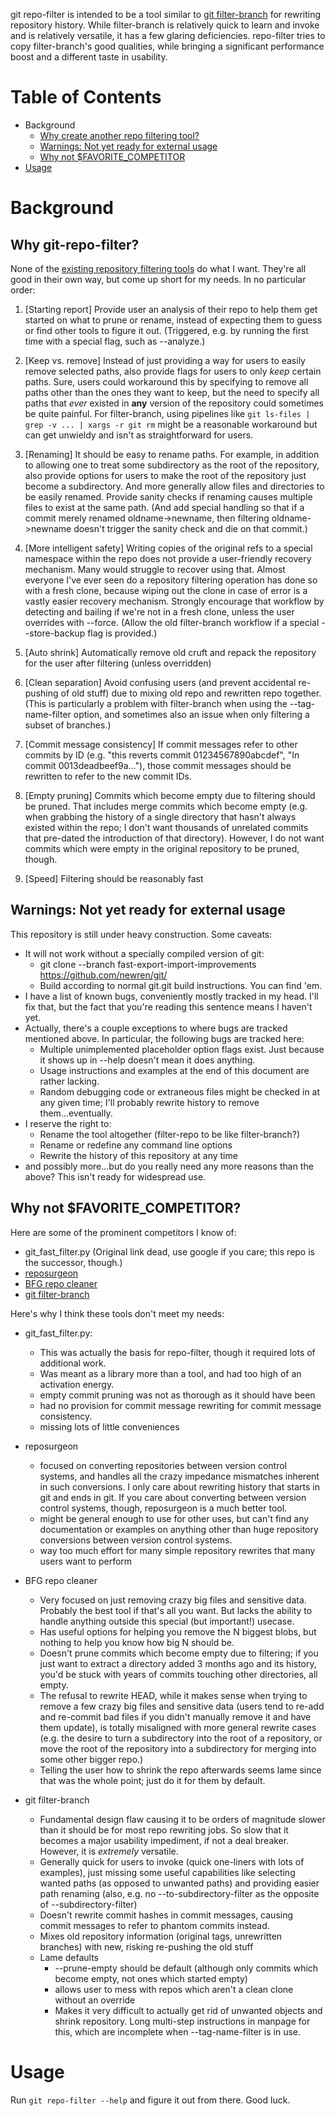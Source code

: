git repo-filter is intended to be a tool similar to [git
filter-branch](https://git-scm.com/docs/git-filter-branch) for
rewriting repository history.  While filter-branch is relatively quick
to learn and invoke and is relatively versatile, it has a few glaring
deficiencies.  repo-filter tries to copy filter-branch's good
qualities, while bringing a significant performance boost and a
different taste in usability.

# Table of Contents

  * Background
    * [Why create another repo filtering tool?](#why-git-repo-filter)
    * [Warnings: Not yet ready for external usage](
      #warnings-not-yet-ready-for-external-usage)
    * [Why not $FAVORITE_COMPETITOR](#why-not-favorite_competitor)
  * [Usage](#usage)

# Background

## Why git-repo-filter?

None of the [existing repository filtering
tools](#why-not-favorite_competitor) do what I want.  They're all good
in their own way, but come up short for my needs.  In no particular order:

  1. [Starting report] Provide user an analysis of their repo to help
     them get started on what to prune or rename, instead of expecting
     them to guess or find other tools to figure it out.  (Triggered, e.g.
     by running the first time with a special flag, such as --analyze.)

  1. [Keep vs. remove] Instead of just providing a way for users to
     easily remove selected paths, also provide flags for users to
     only *keep* certain paths.  Sure, users could workaround this by
     specifying to remove all paths other than the ones they want to
     keep, but the need to specify all paths that *ever* existed in
     **any** version of the repository could sometimes be quite
     painful.  For filter-branch, using pipelines like `git ls-files |
     grep -v ... | xargs -r git rm` might be a reasonable workaround
     but can get unwieldy and isn't as straightforward for users.

  1. [Renaming] It should be easy to rename paths.  For example, in
     addition to allowing one to treat some subdirectory as the root
     of the repository, also provide options for users to make the
     root of the repository just become a subdirectory.  And more
     generally allow files and directories to be easily renamed.
     Provide sanity checks if renaming causes multiple files to exist
     at the same path.  (And add special handling so that if a commit
     merely renamed oldname->newname, then filtering oldname->newname
     doesn't trigger the sanity check and die on that commit.)

  1. [More intelligent safety] Writing copies of the original refs to
     a special namespace within the repo does not provide a
     user-friendly recovery mechanism.  Many would struggle to recover
     using that.  Almost everyone I've ever seen do a repository
     filtering operation has done so with a fresh clone, because
     wiping out the clone in case of error is a vastly easier recovery
     mechanism.  Strongly encourage that workflow by detecting and
     bailing if we're not in a fresh clone, unless the user overrides
     with --force.  (Allow the old filter-branch workflow if a special
     --store-backup flag is provided.)
     
  1. [Auto shrink] Automatically remove old cruft and repack the
     repository for the user after filtering (unless overridden)

  1. [Clean separation] Avoid confusing users (and prevent accidental
     re-pushing of old stuff) due to mixing old repo and rewritten
     repo together.  (This is particularly a problem with filter-branch
     when using the --tag-name-filter option, and sometimes also an
     issue when only filtering a subset of branches.)

  1. [Commit message consistency] If commit messages refer to other
     commits by ID (e.g. "this reverts commit 01234567890abcdef", "In
     commit 0013deadbeef9a..."), those commit messages should be
     rewritten to refer to the new commit IDs.
     
  1. [Empty pruning] Commits which become empty due to filtering
     should be pruned.  That includes merge commits which become empty
     (e.g. when grabbing the history of a single directory that hasn't
     always existed within the repo; I don't want thousands of
     unrelated commits that pre-dated the introduction of that
     directory).  However, I do not want commits which were empty in
     the original repository to be pruned, though.
     
  1. [Speed] Filtering should be reasonably fast

## Warnings: Not yet ready for external usage

This repository is still under heavy construction.  Some caveats:

  * It will not work without a specially compiled version of git:
    * git clone --branch fast-export-import-improvements https://github.com/newren/git/
    * Build according to normal git.git build instructions.  You can find 'em.
  * I have a list of known bugs, conveniently mostly tracked in my head.
    I'll fix that, but the fact that you're reading this sentence means
    I haven't yet.
  * Actually, there's a couple exceptions to where bugs are tracked mentioned
    above.  In particular, the following bugs are tracked here:
    * Multiple unimplemented placeholder option flags exist.  Just because it
      shows up in --help doesn't mean it does anything.
    * Usage instructions and examples at the end of this document are rather
      lacking.
    * Random debugging code or extraneous files might be checked in at any
      given time; I'll probably rewrite history to remove them...eventually.
  * I reserve the right to:
    * Rename the tool altogether (filter-repo to be like filter-branch?)
    * Rename or redefine any command line options
    * Rewrite the history of this repository at any time
  * and possibly more...but do you really need any more reasons than
    the above?  This isn't ready for widespread use.

## Why not $FAVORITE_COMPETITOR?

Here are some of the prominent competitors I know of:
  * git_fast_filter.py (Original link dead, use google if you care; this repo
    is the successor, though.)
  * [reposurgeon](http://www.catb.org/esr/reposurgeon/)
  * [BFG repo cleaner](https://rtyley.github.io/bfg-repo-cleaner/)
  * [git filter-branch](https://mirrors.edge.kernel.org/pub/software/scm/git/docs/git-filter-branch.html)

Here's why I think these tools don't meet my needs:

  * git_fast_filter.py:
    * This was actually the basis for repo-filter, though it required lots of
      additional work.
    * Was meant as a library more than a tool, and had too high of an
      activation energy.
    * empty commit pruning was not as thorough as it should have been
    * had no provision for commit message rewriting for commit message
      consistency.
    * missing lots of little conveniences

  * reposurgeon
    * focused on converting repositories between version control systems,
      and handles all the crazy impedance mismatches inherent in such
      conversions.  I only care about rewriting history that starts in git
      and ends in git.  If you care about converting between version control
      systems, though, reposurgeon is a much better tool.
    * might be general enough to use for other uses, but can't find any
      documentation or examples on anything other than huge repository
      conversions between version control systems.
    * way too much effort for many simple repository rewrites that many
      users want to perform

  * BFG repo cleaner
    * Very focused on just removing crazy big files and sensitive data.
      Probably the best tool if that's all you want.  But lacks the ability
      to handle anything outside this special (but important!) usecase.
    * Has useful options for helping you remove the N biggest blobs, but
      nothing to help you know how big N should be.
    * Doesn't prune commits which become empty due to filtering; if you
      just want to extract a directory added 3 months ago and its history,
      you'd be stuck with years of commits touching other directories, all
      empty.
    * The refusal to rewrite HEAD, while it makes sense when trying to
      remove a few crazy big files and sensitive data (users tend to
      re-add and re-commit bad files if you didn't manually remove it
      and have them update), is totally misaligned with more general
      rewrite cases (e.g. the desire to turn a subdirectory into the
      root of a repository, or move the root of the repository into a
      subdirectory for merging into some other bigger repo.)
    * Telling the user how to shrink the repo afterwards seems lame since
      that was the whole point; just do it for them by default.

  * git filter-branch

    * Fundamental design flaw causing it to be orders of magnitude
      slower than it should be for most repo rewriting jobs.  So slow
      that it becomes a major usability impediment, if not a deal
      breaker.  However, it is _extremely_ versatile.
    * Generally quick for users to invoke (quick one-liners with lots
      of examples), just missing some useful capabilities like
      selecting wanted paths (as opposed to unwanted paths) and
      providing easier path renaming (also, e.g. no
      --to-subdirectory-filter as the opposite of
      --subdirectory-filter)
    * Doesn't rewrite commit hashes in commit messages, causing commit messages
      to refer to phantom commits instead.
    * Mixes old repository information (original tags, unrewritten branches)
      with new, risking re-pushing the old stuff
    * Lame defaults
      * --prune-empty should be default (although only commits which become
        empty, not ones which started empty)
      * allows user to mess with repos which aren't a clean clone without an
        override
      * Makes it very difficult to actually get rid of unwanted objects and
        shrink repository.  Long multi-step instructions in manpage for this,
        which are incomplete when --tag-name-filter is in use.

# Usage

Run `git repo-filter --help` and figure it out from there.  Good luck.

